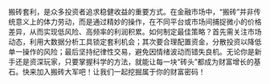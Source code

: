 搬砖套利，是众多投资者追求稳健收益的重要方式。在金融市场中，“搬砖”并非传统意义上的体力劳动，而是通过精妙的操作，在不同平台或市场间捕捉微小的价格差异，从而实现低风险、高频率的利润积累。如何制定最佳策略？首先需关注市场动态，利用大数据分析工具锁定套利机会；其次要合理配置资金，分散投资以降低单一操作的风险；最后坚持纪律性交易，避免因情绪波动而错失良机。无论你是新手还是资深玩家，只要掌握科学的方法，就能让每一块“砖头”都成为财富增长的基石。快来加入搬砖大军吧！让我们一起挖掘属于你的财富密码！